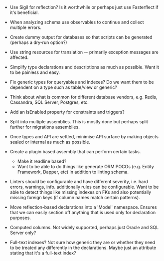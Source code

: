 * Use Sigil for reflection? Is it worthwhile or perhaps just use Fasterflect
  if it's beneficial.

* When analyzing schema use observables to continue and collect multiple errors.

* Create dummy output for databases so that scripts can be generated (perhaps
  a dry-run option?)

* Use string resources for translation -- primarily exception messages are affected.

* Simplify type declarations and descriptions as much as possible. Want it to be
  painless and easy.

* Fix generic types for queryables and indexes? Do we want them to be dependent
  on a type such as table/view or generic?

* Think about what is common for different database vendors, e.g. Redis, Cassandra,
  SQL Server, Postgres, etc.

* Add an IsEnabled property for constraints and triggers?

* Split into multiple assemblies. This is mostly done but perhaps split further for
  migrations assemblies.

* Once types and API are settled, minimise API surface by making objects sealed or
  internal as much as possible.

* Create a plugin based assembly that can perform certain tasks.
  * Make it readline based?
  * Want to be able to do things like generate ORM POCOs (e.g. Entity Framework, Dapper, etc)
    in addition to linting schema.

* Linters should be configurable and have different severity, i.e. hard errors, warnings, info.
  additionally rules can be configurable. Want to be able to detect things like missing
  indexes on FKs and also potentially missing foreign keys (if column names match certain patterns).

* Move reflection-based declarations into a 'Model' namespace. Ensures that we can easily
  section off anything that is used only for declaration purposes.

* Computed columns. Not widely supported, perhaps just Oracle and SQL Server only?

* Full-text indexes? Not sure how generic they are or whether they need to be treated any
  differently in the declarations. Maybe just an attribute stating that it's a full-text index?
